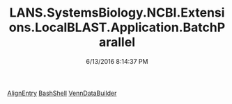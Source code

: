 ﻿---
title: LANS.SystemsBiology.NCBI.Extensions.LocalBLAST.Application.BatchParallel
date: 6/13/2016 8:14:37 PM
---

[AlignEntry](T-LANS.SystemsBiology.NCBI.Extensions.LocalBLAST.Application.BatchParallel.AlignEntry.html)
[BashShell](T-LANS.SystemsBiology.NCBI.Extensions.LocalBLAST.Application.BatchParallel.BashShell.html)
[VennDataBuilder](T-LANS.SystemsBiology.NCBI.Extensions.LocalBLAST.Application.BatchParallel.VennDataBuilder.html)
